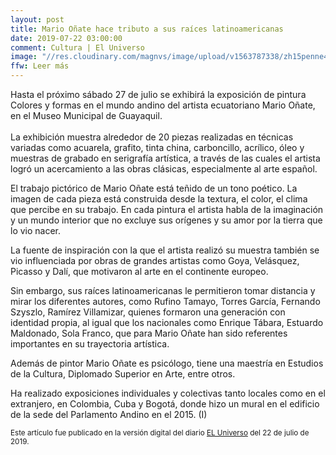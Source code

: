 ```yaml
---
layout: post
title: Mario Oñate hace tributo a sus raíces latinoamericanas
date: 2019-07-22 03:00:00
comment: Cultura | El Universo
image: "//res.cloudinary.com/magnvs/image/upload/v1563787338/zh15penne4q9q9eynen0.jpg"
ffw: Leer más
---
```

Hasta el próximo sábado 27 de julio se exhibirá la exposición de pintura Colores y formas en el mundo andino del artista ecuatoriano Mario Oñate, en el Museo Municipal de Guayaquil.<br /><br />La exhibición muestra alrededor de 20 piezas realizadas en técnicas variadas como acuarela, grafito, tinta china, carboncillo, acrílico, óleo y muestras de grabado en serigrafía artística, a través de las cuales el artista logró un acercamiento a las obras clásicas, especialmente al arte español.

El trabajo pictórico de Mario Oñate está teñido de un tono poético. La imagen de cada pieza está construida desde la textura, el color, el clima que percibe en su trabajo. En cada pintura el artista habla de la imaginación y un mundo interior que no excluye sus orígenes y su amor por la tierra que lo vio nacer.

La fuente de inspiración con la que el artista realizó su muestra también se vio influenciada por obras de grandes artistas como Goya, Velásquez, Picasso y Dalí, que motivaron al arte en el continente europeo.

Sin embargo, sus raíces latinoamericanas le permitieron tomar distancia y mirar los diferentes autores, como Rufino Tamayo, Torres García, Fernando Szyszlo, Ramírez Villamizar, quienes formaron una generación con identidad propia, al igual que los nacionales como Enrique Tábara, Estuardo Maldonado, Sola Franco, que para Mario Oñate han sido referentes importantes en su trayectoria artística.

Además de pintor Mario Oñate es psicólogo, tiene una maestría en Estudios de la Cultura, Diplomado Superior en Arte, entre otros.

Ha realizado exposiciones individuales y colectivas tanto locales como en el extranjero, en Colombia, Cuba y Bogotá, donde hizo un mural en el edificio de la sede del Parlamento Andino en el 2015. (I)

<small>Este artículo fue publicado en la versión digital del diario [EL Universo](//www.eluniverso.com/entretenimiento/2019/07/22/nota/7436481/mario-onate-hace-tributo-sus-raices-latinoamericanas) del 22 de julio de 2019.</small>

